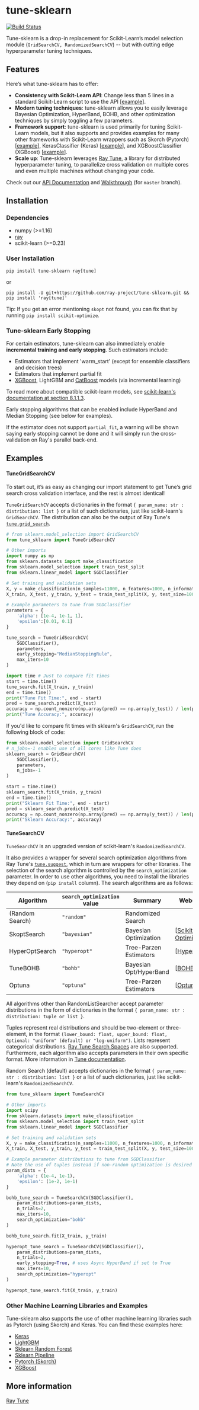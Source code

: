 # tune-sklearn
[![Build Status](https://travis-ci.com/ray-project/tune-sklearn.svg?branch=master)](https://travis-ci.com/ray-project/tune-sklearn)

Tune-sklearn is a drop-in replacement for Scikit-Learn’s model selection module (`GridSearchCV, RandomizedSearchCV`) -- but with cutting edge hyperparameter tuning techniques.

## Features
Here’s what tune-sklearn has to offer:

 * **Consistency with Scikit-Learn API**: Change less than 5 lines in a standard Scikit-Learn script to use the API [[example](https://github.com/ray-project/tune-sklearn/blob/master/examples/random_forest.py)].
 * **Modern tuning techniques**: tune-sklearn allows you to easily leverage Bayesian Optimization, HyperBand, BOHB, and other optimization techniques by simply toggling a few parameters.
 * **Framework support**: tune-sklearn is used primarily for tuning Scikit-Learn models, but it also supports and provides examples for many other frameworks with Scikit-Learn wrappers such as Skorch (Pytorch) [[example](https://github.com/ray-project/tune-sklearn/blob/master/examples/torch_nn.py)], KerasClassifier (Keras) [[example](https://github.com/ray-project/tune-sklearn/blob/master/examples/keras_example.py)], and XGBoostClassifier (XGBoost) [[example](https://github.com/ray-project/tune-sklearn/blob/master/examples/xgbclassifier.py)].
 * **Scale up**: Tune-sklearn leverages [Ray Tune](http://tune.io/), a library for distributed hyperparameter tuning, to parallelize cross validation on multiple cores and even multiple machines without changing your code.

Check out our [API Documentation](https://docs.ray.io/en/master/tune/api_docs/sklearn.html) and [Walkthrough](https://docs.ray.io/en/master/tune/tutorials/tune-sklearn.html) (for `master` branch).

## Installation

### Dependencies
- numpy (>=1.16)
- [ray](http://docs.ray.io/)
- scikit-learn (>=0.23)

### User Installation

`pip install tune-sklearn ray[tune]`

or

`pip install -U git+https://github.com/ray-project/tune-sklearn.git && pip install 'ray[tune]'`


Tip: If you get an error mentioning `skopt` not found, you can fix that by running `pip install scikit-optimize`.

### Tune-sklearn Early Stopping

For certain estimators, tune-sklearn can also immediately enable **incremental training and early stopping**. Such estimators include:
 * Estimators that implement 'warm_start' (except for ensemble classifiers and decision trees)
 * Estimators that implement partial fit
 * [XGBoost](https://github.com/dmlc/xgboost/issues/1686), LightGBM and [CatBoost](https://catboost.ai/docs/concepts/python-reference_train.html?lang=en) models (via incremental learning)

To read more about compatible scikit-learn models, see [scikit-learn's documentation at section 8.1.1.3](https://scikit-learn.org/stable/modules/computing.html#strategies-to-scale-computationally-bigger-data).

Early stopping algorithms that can be enabled include HyperBand and Median Stopping (see below for examples).

If the estimator does not support `partial_fit`, a warning will be shown saying early stopping cannot be done and it will simply run the cross-validation on Ray's parallel back-end.

## Examples

#### TuneGridSearchCV
To start out, it’s as easy as changing our import statement to get Tune’s grid search cross validation interface, and the rest is almost identical!

`TuneGridSearchCV` accepts dictionaries in the format `{ param_name: str : distribution: list }` or a list of such dictionaries, just like scikit-learn's `GridSearchCV`. The distribution can also be the output of Ray Tune's [`tune.grid_search`](https://docs.ray.io/en/master/tune/api_docs/search_space.html#grid-search-api).

```python
# from sklearn.model_selection import GridSearchCV
from tune_sklearn import TuneGridSearchCV

# Other imports
import numpy as np
from sklearn.datasets import make_classification
from sklearn.model_selection import train_test_split
from sklearn.linear_model import SGDClassifier

# Set training and validation sets
X, y = make_classification(n_samples=11000, n_features=1000, n_informative=50, n_redundant=0, n_classes=10, class_sep=2.5)
X_train, X_test, y_train, y_test = train_test_split(X, y, test_size=1000)

# Example parameters to tune from SGDClassifier
parameters = {
    'alpha': [1e-4, 1e-1, 1],
    'epsilon':[0.01, 0.1]
}

tune_search = TuneGridSearchCV(
    SGDClassifier(),
    parameters,
    early_stopping="MedianStoppingRule",
    max_iters=10
)

import time # Just to compare fit times
start = time.time()
tune_search.fit(X_train, y_train)
end = time.time()
print("Tune Fit Time:", end - start)
pred = tune_search.predict(X_test)
accuracy = np.count_nonzero(np.array(pred) == np.array(y_test)) / len(pred)
print("Tune Accuracy:", accuracy)
```

If you'd like to compare fit times with sklearn's `GridSearchCV`, run the following block of code:

```python
from sklearn.model_selection import GridSearchCV
# n_jobs=-1 enables use of all cores like Tune does
sklearn_search = GridSearchCV(
    SGDClassifier(),
    parameters,
    n_jobs=-1
)

start = time.time()
sklearn_search.fit(X_train, y_train)
end = time.time()
print("Sklearn Fit Time:", end - start)
pred = sklearn_search.predict(X_test)
accuracy = np.count_nonzero(np.array(pred) == np.array(y_test)) / len(pred)
print("Sklearn Accuracy:", accuracy)
```

#### TuneSearchCV

`TuneSearchCV` is an upgraded version of scikit-learn's `RandomizedSearchCV`.

It also provides a wrapper for several search optimization algorithms from Ray Tune's [`tune.suggest`](https://docs.ray.io/en/master/tune/api_docs/suggestion.html), which in turn are wrappers for other libraries. The selection of the search algorithm is controlled by the `search_optimization` parameter. In order to use other algorithms, you need to install the libraries they depend on (`pip install` column). The search algorithms are as follows:

| Algorithm          | `search_optimization` value | Summary                | Website                                                 | `pip install`              |
|--------------------|-----------------------------|------------------------|---------------------------------------------------------|--------------------------|
| (Random Search)    | `"random"`                  | Randomized Search      |                                                         | built-in                 |
| SkoptSearch        | `"bayesian"`                | Bayesian Optimization  | [[Scikit-Optimize](https://scikit-optimize.github.io/)] | `scikit-optimize`        |
| HyperOptSearch     | `"hyperopt"`                | Tree-Parzen Estimators | [[HyperOpt](http://hyperopt.github.io/hyperopt)]        | `hyperopt`               |
| TuneBOHB           | `"bohb"`                    | Bayesian Opt/HyperBand | [[BOHB](https://github.com/automl/HpBandSter)]          | `hpbandster ConfigSpace` |
| Optuna             | `"optuna"`                  | Tree-Parzen Estimators | [[Optuna](https://optuna.readthedocs.io/en/stable/)]    | `optuna`                 |

All algorithms other than RandomListSearcher accept parameter distributions in the form of dictionaries in the format `{ param_name: str : distribution: tuple or list }`.

Tuples represent real distributions and should be two-element or three-element, in the format `(lower_bound: float, upper_bound: float, Optional: "uniform" (default) or "log-uniform")`. Lists represent categorical distributions. [Ray Tune Search Spaces](https://docs.ray.io/en/master/tune/api_docs/search_space.html) are also supported. Furthermore, each algorithm also accepts parameters in their own specific format. More information in [Tune documentation](https://docs.ray.io/en/master/tune/api_docs/suggestion.html).

Random Search (default) accepts dictionaries in the format `{ param_name: str : distribution: list }` or a list of such dictionaries, just like scikit-learn's `RandomizedSearchCV`.

```python
from tune_sklearn import TuneSearchCV

# Other imports
import scipy
from sklearn.datasets import make_classification
from sklearn.model_selection import train_test_split
from sklearn.linear_model import SGDClassifier

# Set training and validation sets
X, y = make_classification(n_samples=11000, n_features=1000, n_informative=50, n_redundant=0, n_classes=10, class_sep=2.5)
X_train, X_test, y_train, y_test = train_test_split(X, y, test_size=1000)

# Example parameter distributions to tune from SGDClassifier
# Note the use of tuples instead if non-random optimization is desired
param_dists = {
    'alpha': (1e-4, 1e-1),
    'epsilon': (1e-2, 1e-1)
}

bohb_tune_search = TuneSearchCV(SGDClassifier(),
    param_distributions=param_dists,
    n_trials=2,
    max_iters=10,
    search_optimization="bohb"
)

bohb_tune_search.fit(X_train, y_train)

hyperopt_tune_search = TuneSearchCV(SGDClassifier(),
    param_distributions=param_dists,
    n_trials=2,
    early_stopping=True, # uses Async HyperBand if set to True
    max_iters=10,
    search_optimization="hyperopt"
)

hyperopt_tune_search.fit(X_train, y_train)
```

### Other Machine Learning Libraries and Examples
Tune-sklearn also supports the use of other machine learning libraries such as Pytorch (using Skorch) and Keras. You can find these examples here:
* [Keras](https://github.com/ray-project/tune-sklearn/blob/master/examples/keras_example.py)
* [LightGBM](https://github.com/ray-project/tune-sklearn/blob/master/examples/lgbm.py)
* [Sklearn Random Forest](https://github.com/ray-project/tune-sklearn/blob/master/examples/random_forest.py)
* [Sklearn Pipeline](https://github.com/ray-project/tune-sklearn/blob/master/examples/sklearn_pipeline.py)
* [Pytorch (Skorch)](https://github.com/ray-project/tune-sklearn/blob/master/examples/torch_nn.py)
* [XGBoost](https://github.com/ray-project/tune-sklearn/blob/master/examples/xgbclassifier.py)

## More information
[Ray Tune](https://docs.ray.io/en/latest/tune/index.html)
